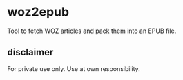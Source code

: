 # woz2epub
Tool to fetch WOZ articles and pack them into an EPUB file.

## disclaimer
For private use only. Use at own responsibility.

